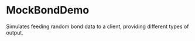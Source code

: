MockBondDemo
============

Simulates feeding random bond data to a client, providing different types of output.
